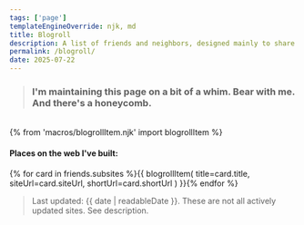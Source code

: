 ```yaml
---
tags: ['page']
templateEngineOverride: njk, md
title: Blogroll
description: A list of friends and neighbors, designed mainly to share a bit of web traffic
permalink: /blogroll/
date: 2025-07-22
---
```


> ### I'm maintaining this page on a bit of a whim. Bear with me. And there's a honeycomb.
<br>
{% from 'macros/blogrollItem.njk' import blogrollItem %}

#### Places on the web I've built:
<div class="display-columns display-columns--two slide-up-half-slow mr-auto mt-sm mb-sm">
        {% for card in friends.subsites %}{{ blogrollItem(
            title=card.title,
            siteUrl=card.siteUrl,
            shortUrl=card.shortUrl
        ) }}{% endfor %}
</div>

> Last updated: {{ date | readableDate }}. These are not all actively updated sites. See description.
